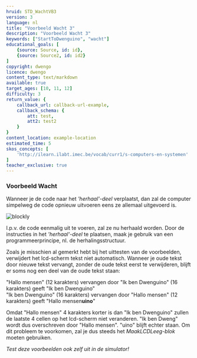 ```yaml
---
hruid: STD_WachtVB3
version: 3
language: nl
title: "Voorbeeld Wacht 3"
description: "Voorbeeld Wacht 3"
keywords: ["StartToDwenguino", "wacht"]
educational_goals: [
    {source: Source, id: id}, 
    {source: Source2, id: id2}
]
copyright: dwengo
licence: dwengo
content_type: text/markdown
available: true
target_ages: [10, 11, 12]
difficulty: 3
return_value: {
    callback_url: callback-url-example,
    callback_schema: {
        att: test,
        att2: test2
    }
}
content_location: example-location
estimated_time: 5
skos_concepts: [
    'http://ilearn.ilabt.imec.be/vocab/curr1/s-computers-en-systemen'
]
teacher_exclusive: true
---
```

### Voorbeeld Wacht

Wanneer je de code naar het *'herhaal'-deel* verplaatst, dan zal de computer simpelweg de code opnieuw uitvoeren eens ze allemaal uitgevoerd is.

![blockly](@learning-object/WACHTwgs3/nl/3)

I.p.v. de code eenmalig uit te voeren, zal ze nu herhaald worden. Door de instructies in het *'herhaal'-deel* te plaatsen, maak je gebruik van een programmeerprincipe, nl. de herhalingsstructuur. 
  
Zoals je misschien al gemerkt hebt bij het uittesten van de voorbeelden, verwijdert het lcd-scherm tekst niet automatisch. Wanneer je oude tekst door nieuwe tekst vervangt, zonder de oude tekst eerst te verwijderen, blijft er soms nog een deel van de oude tekst staan:  

"Hallo mensen" (12 karakters) vervangen door "Ik ben Dwenguino" (16 karakters) geeft "Ik ben Dwenguino"  
"Ik ben Dwenguino" (16 karakters) vervangen door "Hallo mensen" (12 karakters) geeft "Hallo mensen**uino**"  

Omdat "Hallo mensen" 4 karakters korter is dan "Ik ben Dwenguino" zullen de laatste 4 cellen op het lcd-scherm niet veranderen. "Ik ben Dweng" wordt dus overschreven door "Hallo mensen". "uino" blijft echter staan. Om dit probleem te voorkomen, zal je dus steeds het *MaakLCDLeeg-blok* moeten gebruiken.

*Test deze voorbeelden ook zelf uit in de simulator!*

